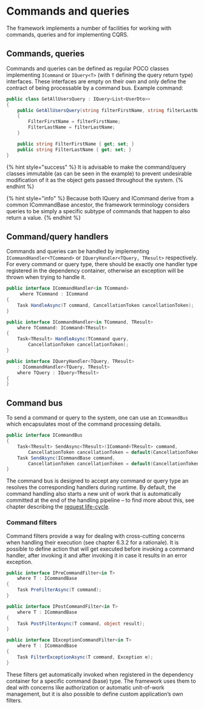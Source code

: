 # Commands and queries

The framework implements a number of facilities for working with commands, queries and for implementing CQRS.

## Commands, queries

Commands and queries can be defined as regular POCO classes implementing `ICommand` or `IQuery<T>` \(with `T` defining the query return type\) interfaces. These interfaces are empty on their own and only define the contract of being processable by a command bus. Example command:

```csharp
public class GetAllUsersQuery : IQuery<List<UserDto>>
{
    public GetAllUsersQuery(string filterFirstName, string filterLastName)
    {
        FilterFirstName = filterFirstName;
        FilterLastName = filterLastName;
    }

    public string FilterFirstName { get; set; }
    public string FilterLastName { get; set; }
}
```

{% hint style="success" %}
It is advisable to make the command/query classes immutable \(as can be seen in the example\) to prevent undesirable modification of it as the object gets passed throughout the system.
{% endhint %}

{% hint style="info" %}
Because both IQuery and ICommand derive from a common ICommandBase ancestor, the framework terminology considers queries to be simply a specific subtype of commands that happen to also return a value.
{% endhint %}

## Command/query handlers

Commands and queries can be handled by implementing `ICommandHandler<TCommand>` or `IQueryHandler<TQuery, TResult>` respectively. For every command or query type, there should be exactly one handler type registered in the dependency container, otherwise an exception will be thrown when trying to handle it.

```csharp
public interface ICommandHandler<in TCommand>
	 where TCommand : ICommand
{
	Task HandleAsync(T command, CancellationToken cancellationToken);
}

public interface ICommandHandler<in TCommand, TResult>
	where TCommand: ICommand<TResult>
{
	Task<TResult> HandleAsync(TCommand query,
        CancellationToken cancellationToken);
}

public interface IQueryHandler<TQuery, TResult>
    : ICommandHandler<TQuery, TResult>
	where TQuery : IQuery<TResult>
{
}
```

## Command bus

To send a command or query to the system, one can use an `ICommandBus` which encapsulates most of the command processing details.

```csharp
public interface ICommandBus
{
	Task<TResult> SendAsync<TResult>(ICommand<TResult> command,
		CancellationToken cancellationToken = default(CancellationToken));
	Task SendAsync(ICommandBase command,
        CancellationToken cancellationToken = default(CancellationToken));
}
```

The command bus is designed to accept any command or query type an resolves the corresponding handlers during runtime. By default, the command handling also starts a new unit of work that is automatically committed at the end of the handling pipeline – to find more about this, see chapter describing the [request life-cycle](request-life-cycle.md).

### Command filters

Command filters provide a way for dealing with cross-cutting concerns when handling their execution \(see chapter 6.3.2 for a rationale\). It is possible to define action that will get executed before invoking a command handler, after invoking it and after invoking it in case it results in an error exception.

```csharp
public interface IPreCommandFilter<in T>
	where T : ICommandBase
{
	Task PreFilterAsync(T command);
}

public interface IPostCommandFilter<in T>
    where T : ICommandBase
{
	Task PostFilterAsync(T command, object result);
}

public interface IExceptionCommandFilter<in T>
    where T : ICommandBase
{
	Task FilterExceptionAsync(T command, Exception e);
}
```

These filters get automatically invoked when registered in the dependency container for a specific command \(base\) type. The framework uses them to deal with concerns like authorization or automatic unit-of-work management, but it is also possible to define custom application’s own filters.

